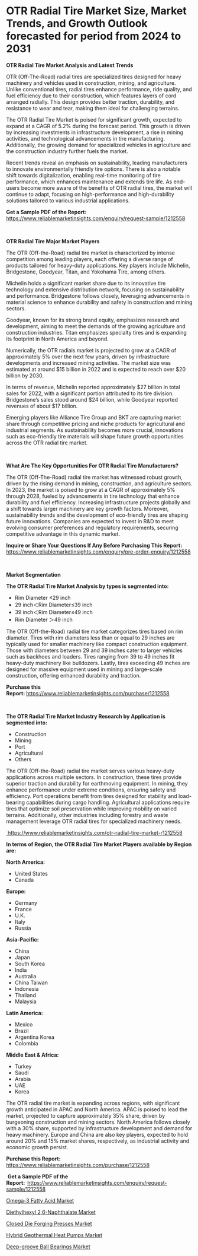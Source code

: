 <p><h1>OTR Radial Tire Market Size, Market Trends, and Growth Outlook forecasted for period from 2024 to 2031</h1></p><p><strong>OTR Radial Tire Market Analysis and Latest Trends</strong></p>
<p><p>OTR (Off-The-Road) radial tires are specialized tires designed for heavy machinery and vehicles used in construction, mining, and agriculture. Unlike conventional tires, radial tires enhance performance, ride quality, and fuel efficiency due to their construction, which features layers of cord arranged radially. This design provides better traction, durability, and resistance to wear and tear, making them ideal for challenging terrains.</p><p>The OTR Radial Tire Market is poised for significant growth, expected to expand at a CAGR of 5.2% during the forecast period. This growth is driven by increasing investments in infrastructure development, a rise in mining activities, and technological advancements in tire manufacturing. Additionally, the growing demand for specialized vehicles in agriculture and the construction industry further fuels the market.</p><p>Recent trends reveal an emphasis on sustainability, leading manufacturers to innovate environmentally friendly tire options. There is also a notable shift towards digitalization, enabling real-time monitoring of tire performance, which enhances maintenance and extends tire life. As end-users become more aware of the benefits of OTR radial tires, the market will continue to adapt, focusing on high-performance and high-durability solutions tailored to various industrial applications.</p></p>
<p><strong>Get a Sample PDF of the Report:&nbsp;</strong> <a href="https://www.reliablemarketinsights.com/enquiry/request-sample/1212558?utm_campaign=1400&utm_medium=2&utm_source=Github&utm_content=ia&utm_term=12102024&utm_id=otr-radial-tire">https://www.reliablemarketinsights.com/enquiry/request-sample/1212558</a></p>
<p>&nbsp;</p>
<p><strong>OTR Radial Tire Major Market Players</strong></p>
<p><p>The OTR (Off-the-Road) radial tire market is characterized by intense competition among leading players, each offering a diverse range of products tailored for heavy-duty applications. Key players include Michelin, Bridgestone, Goodyear, Titan, and Yokohama Tire, among others. </p><p>Michelin holds a significant market share due to its innovative tire technology and extensive distribution network, focusing on sustainability and performance. Bridgestone follows closely, leveraging advancements in material science to enhance durability and safety in construction and mining sectors.</p><p>Goodyear, known for its strong brand equity, emphasizes research and development, aiming to meet the demands of the growing agriculture and construction industries. Titan emphasizes specialty tires and is expanding its footprint in North America and beyond. </p><p>Numerically, the OTR radials market is projected to grow at a CAGR of approximately 5% over the next few years, driven by infrastructure developments and increased mining activities. The market size was estimated at around $15 billion in 2022 and is expected to reach over $20 billion by 2030.</p><p>In terms of revenue, Michelin reported approximately $27 billion in total sales for 2022, with a significant portion attributed to its tire division. Bridgestone’s sales stood around $24 billion, while Goodyear reported revenues of about $17 billion. </p><p>Emerging players like Alliance Tire Group and BKT are capturing market share through competitive pricing and niche products for agricultural and industrial segments. As sustainability becomes more crucial, innovations such as eco-friendly tire materials will shape future growth opportunities across the OTR radial tire market.</p></p>
<p>&nbsp;</p>
<p><strong>What Are The Key Opportunities For OTR Radial Tire Manufacturers?</strong></p>
<p><p>The OTR (Off-The-Road) radial tire market has witnessed robust growth, driven by the rising demand in mining, construction, and agriculture sectors. In 2023, the market is poised to grow at a CAGR of approximately 5% through 2028, fueled by advancements in tire technology that enhance durability and fuel efficiency. Increasing infrastructure projects globally and a shift towards larger machinery are key growth factors. Moreover, sustainability trends and the development of eco-friendly tires are shaping future innovations. Companies are expected to invest in R&D to meet evolving consumer preferences and regulatory requirements, securing competitive advantage in this dynamic market.</p></p>
<p><strong>Inquire or Share Your Questions If Any Before Purchasing This Report:</strong> <a href="https://www.reliablemarketinsights.com/enquiry/pre-order-enquiry/1212558?utm_campaign=1400&utm_medium=2&utm_source=Github&utm_content=ia&utm_term=12102024&utm_id=otr-radial-tire">https://www.reliablemarketinsights.com/enquiry/pre-order-enquiry/1212558</a></p>
<p>&nbsp;</p>
<p><strong>Market Segmentation</strong></p>
<p><strong>The OTR Radial Tire Market Analysis by types is segmented into:</strong></p>
<p><ul><li>Rim Diameter ≤29 inch</li><li>29 inch＜Rim Diameter≤39 inch</li><li>39 inch＜Rim Diameter≤49 inch</li><li>Rim Diameter ＞49 inch</li></ul></p>
<p><p>The OTR (Off-the-Road) radial tire market categorizes tires based on rim diameter. Tires with rim diameters less than or equal to 29 inches are typically used for smaller machinery like compact construction equipment. Those with diameters between 29 and 39 inches cater to larger vehicles such as backhoes and loaders. Tires ranging from 39 to 49 inches fit heavy-duty machinery like bulldozers. Lastly, tires exceeding 49 inches are designed for massive equipment used in mining and large-scale construction, offering enhanced durability and traction.</p></p>
<p><strong>Purchase this Report:&nbsp;</strong><a href="https://www.reliablemarketinsights.com/purchase/1212558?utm_campaign=1400&utm_medium=2&utm_source=Github&utm_content=ia&utm_term=12102024&utm_id=otr-radial-tire">https://www.reliablemarketinsights.com/purchase/1212558</a></p>
<p>&nbsp;</p>
<p><strong>The OTR Radial Tire Market Industry Research by Application is segmented into:</strong></p>
<p><ul><li>Construction</li><li>Mining</li><li>Port</li><li>Agricultural</li><li>Others</li></ul></p>
<p><p>The OTR (Off-the-Road) radial tire market serves various heavy-duty applications across multiple sectors. In construction, these tires provide superior traction and durability for earthmoving equipment. In mining, they enhance performance under extreme conditions, ensuring safety and efficiency. Port operations benefit from tires designed for stability and load-bearing capabilities during cargo handling. Agricultural applications require tires that optimize soil preservation while improving mobility on varied terrains. Additionally, other industries including forestry and waste management leverage OTR radial tires for specialized machinery needs.</p></p>
<p><a href="https://www.reliablemarketinsights.com/otr-radial-tire-market-r1212558?utm_campaign=1400&utm_medium=2&utm_source=Github&utm_content=ia&utm_term=12102024&utm_id=otr-radial-tire">&nbsp;https://www.reliablemarketinsights.com/otr-radial-tire-market-r1212558</a></p>
<p><strong>In terms of Region, the OTR Radial Tire Market Players available by Region are:</strong></p>
<p>
    <p> <strong> North America: </strong>
        <ul>
            <li>United States</li>
            <li>Canada</li>
        </ul>
        </p> 
    <p> <strong> Europe: </strong>
        <ul>
            <li>Germany</li>
            <li>France</li>
            <li>U.K.</li>
            <li>Italy</li>
            <li>Russia</li>
        </ul>
        </p> 
    <p> <strong> Asia-Pacific: </strong>
        <ul>
            <li>China</li>
            <li>Japan</li>
            <li>South Korea</li>
            <li>India</li>
            <li>Australia</li>
            <li>China Taiwan</li>
            <li>Indonesia</li>
            <li>Thailand</li>
            <li>Malaysia</li>
        </ul>
        </p> 
    <p> <strong> Latin America: </strong>
        <ul>
            <li>Mexico</li>
            <li>Brazil</li>
            <li>Argentina Korea</li>
            <li>Colombia</li>
        </ul>
        </p> 
    <p> <strong> Middle East & Africa: </strong>
        <ul>
            <li>Turkey</li>
            <li>Saudi</li>
            <li>Arabia</li>
            <li>UAE</li>
            <li>Korea</li>
        </ul>
    </p>
    </p>
<p><p>The OTR radial tire market is expanding across regions, with significant growth anticipated in APAC and North America. APAC is poised to lead the market, projected to capture approximately 35% share, driven by burgeoning construction and mining sectors. North America follows closely with a 30% share, supported by infrastructure development and demand for heavy machinery. Europe and China are also key players, expected to hold around 20% and 15% market shares, respectively, as industrial activity and economic growth persist.</p></p>
<p><strong>Purchase this Report: </strong><a href="https://www.reliablemarketinsights.com/purchase/1212558?utm_campaign=1400&utm_medium=2&utm_source=Github&utm_content=ia&utm_term=12102024&utm_id=otr-radial-tire">https://www.reliablemarketinsights.com/purchase/1212558</a></p>
<p>&nbsp;<strong>Get a Sample PDF of the Report:&nbsp;&nbsp;</strong><a href="https://www.reliablemarketinsights.com/enquiry/request-sample/1212558?utm_campaign=1400&utm_medium=2&utm_source=Github&utm_content=ia&utm_term=12102024&utm_id=otr-radial-tire">https://www.reliablemarketinsights.com/enquiry/request-sample/1212558</a></p>
<p><strong></strong></p>
<p><p><a href="https://www.linkedin.com/pulse/market-dynamics-future-trends-global-omega-3-fatty-acid-6zife?utm_campaign=1400&utm_medium=2&utm_source=Github&utm_content=ia&utm_term=12102024&utm_id=otr-radial-tire">Omega-3 Fatty Acid Market</a></p><p><a href="https://www.linkedin.com/pulse/global-diethylhexyl-26-naphthalate-market-trends-analysis-bkene?utm_campaign=1400&utm_medium=2&utm_source=Github&utm_content=ia&utm_term=12102024&utm_id=otr-radial-tire">Diethylhexyl 2,6-Naphthalate Market</a></p><p><a href="https://www.linkedin.com/pulse/closed-die-forging-presses-market-investigation-industry-eface?utm_campaign=1400&utm_medium=2&utm_source=Github&utm_content=ia&utm_term=12102024&utm_id=otr-radial-tire">Closed Die Forging Presses Market</a></p><p><a href="https://www.linkedin.com/pulse/regional-adaptations-global-hybrid-geothermal-heat-pumps-k6w6e?utm_campaign=1400&utm_medium=2&utm_source=Github&utm_content=ia&utm_term=12102024&utm_id=otr-radial-tire">Hybrid Geothermal Heat Pumps Market</a></p><p><a href="https://www.linkedin.com/pulse/insights-deep-groove-ball-bearings-market-players-size-geographical-jne0e?utm_campaign=1400&utm_medium=2&utm_source=Github&utm_content=ia&utm_term=12102024&utm_id=otr-radial-tire">Deep-groove Ball Bearings Market</a></p></p>